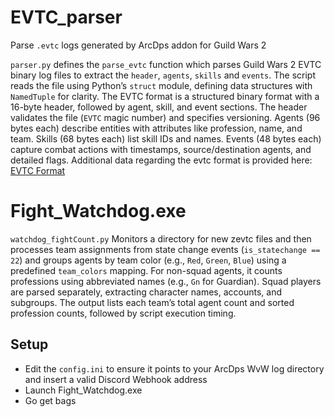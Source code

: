 # EVTC_parser
Parse `.evtc` logs generated by ArcDps addon for Guild Wars 2



`parser.py` defines the `parse_evtc` function which parses Guild Wars 2 EVTC binary log files to extract the `header`, `agents`, `skills` and `events`. The script reads the file using Python’s `struct` module, defining data structures with `NamedTuple` for clarity. The EVTC format is a structured binary format with a 16-byte header, followed by agent, skill, and event sections. The header validates the file (`EVTC` magic number) and specifies versioning. Agents (96 bytes each) describe entities with attributes like profession, name, and team. Skills (68 bytes each) list skill IDs and names. Events (48 bytes each) capture combat actions with timestamps, source/destination agents, and detailed flags. Additional data regarding the evtc format is provided here: [EVTC Format](evtc_format.md)

# Fight_Watchdog.exe
`watchdog_fightCount.py` Monitors a directory for new zevtc files and then processes team assignments from state change events (`is_statechange == 22`) and groups agents by team color (e.g., `Red`, `Green`, `Blue`) using a predefined `team_colors` mapping. For non-squad agents, it counts professions using abbreviated names (e.g., `Gn` for Guardian). Squad players are parsed separately, extracting character names, accounts, and subgroups. The output lists each team’s total agent count and sorted profession counts, followed by script execution timing.

## Setup
-  Edit the `config.ini` to ensure it points to your ArcDps WvW log directory and insert a valid Discord Webhook address
-  Launch Fight_Watchdog.exe
-  Go get bags
